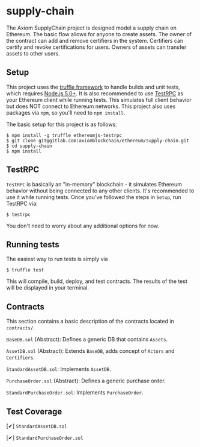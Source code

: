 # supply-chain

The Axiom SupplyChain project is designed model a supply chain on Ethereum. The basic flow allows for anyone to create assets. The owner of the contract can add and remove certifiers in the system. Certifiers can certify and revoke certifications for users. Owners of assets can transfer assets to other users.

## Setup

This project uses the [truffle framework](http://truffleframework.com/) to handle builds and unit tests, which requires [Node.js 5.0+](https://nodejs.org/en/). It is also recommended to use [TestRPC](https://github.com/ethereumjs/testrpc) as your Ethereum client while running tests. This simulates full client behavior but does NOT connect to Ethereum networks. This project also uses packages via `npm`, so you'll need to `npm install`. 

The basic setup for this project is as follows:

```
$ npm install -g truffle ethereumjs-testrpc
$ git clone git@gitlab.com:axiomblockchain/ethereum/supply-chain.git
$ cd supply-chain
$ npm install
```

## TestRPC

`TestRPC` is basically an "in-memory" blockchain - it simulates Ethereum behavior without being connected to any other clients. It's recommended to use it while running tests. Once you've followed the steps in `Setup`, run TestRPC via:

```
$ testrpc
```

You don't need to worry about any additional options for now.

## Running tests

The easiest way to run tests is simply via

```
$ truffle test
```

This will compile, build, deploy, and test contracts. The results of the test will be displayed in your terminal.

## Contracts

This section contains a basic description of the contracts located in `contracts/`.

`BaseDB.sol` (Abstract): Defines a generic DB that contains `Assets`.

`AssetDB.sol` (Abstract): Extends `BaseDB`, adds concept of `Actors` and `Certifiers`. 

`StandardAssetDB.sol`: Implements `AssetDB`.

`PurchaseOrder.sol` (Abstract): Defines a generic purchase order.

`StandardPurchaseOrder.sol`: Implements `PurchaseOrder`.

## Test Coverage

[✔] `StandardAssetDB.sol`

[✔] `StandardPurchaseOrder.sol`